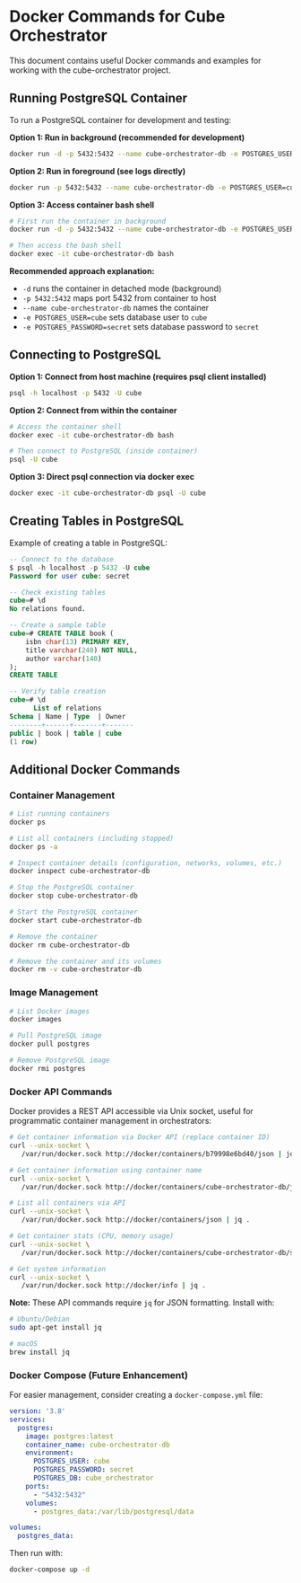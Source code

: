 # Docker Commands for Cube Orchestrator

This document contains useful Docker commands and examples for working with the cube-orchestrator project.

## Running PostgreSQL Container

To run a PostgreSQL container for development and testing:

**Option 1: Run in background (recommended for development)**

```bash
docker run -d -p 5432:5432 --name cube-orchestrator-db -e POSTGRES_USER=cube -e POSTGRES_PASSWORD=secret postgres
```

**Option 2: Run in foreground (see logs directly)**

```bash
docker run -p 5432:5432 --name cube-orchestrator-db -e POSTGRES_USER=cube -e POSTGRES_PASSWORD=secret postgres
```

**Option 3: Access container bash shell**

```bash
# First run the container in background
docker run -d -p 5432:5432 --name cube-orchestrator-db -e POSTGRES_USER=cube -e POSTGRES_PASSWORD=secret postgres

# Then access the bash shell
docker exec -it cube-orchestrator-db bash
```

**Recommended approach explanation:**

- `-d` runs the container in detached mode (background)
- `-p 5432:5432` maps port 5432 from container to host
- `--name cube-orchestrator-db` names the container
- `-e POSTGRES_USER=cube` sets database user to `cube`
- `-e POSTGRES_PASSWORD=secret` sets database password to `secret`

## Connecting to PostgreSQL

**Option 1: Connect from host machine (requires psql client installed)**

```bash
psql -h localhost -p 5432 -U cube
```

**Option 2: Connect from within the container**

```bash
# Access the container shell
docker exec -it cube-orchestrator-db bash

# Then connect to PostgreSQL (inside container)
psql -U cube
```

**Option 3: Direct psql connection via docker exec**

```bash
docker exec -it cube-orchestrator-db psql -U cube
```

## Creating Tables in PostgreSQL

Example of creating a table in PostgreSQL:

```sql
-- Connect to the database
$ psql -h localhost -p 5432 -U cube
Password for user cube: secret

-- Check existing tables
cube=# \d
No relations found.

-- Create a sample table
cube=# CREATE TABLE book (
    isbn char(13) PRIMARY KEY,
    title varchar(240) NOT NULL,
    author varchar(140)
);
CREATE TABLE

-- Verify table creation
cube=# \d
      List of relations
Schema | Name | Type  | Owner
--------+------+-------+-------
public | book | table | cube
(1 row)
```

## Additional Docker Commands

### Container Management

```bash
# List running containers
docker ps

# List all containers (including stopped)
docker ps -a

# Inspect container details (configuration, networks, volumes, etc.)
docker inspect cube-orchestrator-db

# Stop the PostgreSQL container
docker stop cube-orchestrator-db

# Start the PostgreSQL container
docker start cube-orchestrator-db

# Remove the container
docker rm cube-orchestrator-db

# Remove the container and its volumes
docker rm -v cube-orchestrator-db
```

### Image Management

```bash
# List Docker images
docker images

# Pull PostgreSQL image
docker pull postgres

# Remove PostgreSQL image
docker rmi postgres
```

### Docker API Commands

Docker provides a REST API accessible via Unix socket, useful for programmatic container management in orchestrators:

```bash
# Get container information via Docker API (replace container ID)
curl --unix-socket \
   /var/run/docker.sock http://docker/containers/b79998e6bd40/json | jq .

# Get container information using container name
curl --unix-socket \
   /var/run/docker.sock http://docker/containers/cube-orchestrator-db/json | jq .

# List all containers via API
curl --unix-socket \
   /var/run/docker.sock http://docker/containers/json | jq .

# Get container stats (CPU, memory usage)
curl --unix-socket \
   /var/run/docker.sock http://docker/containers/cube-orchestrator-db/stats?stream=false | jq .

# Get system information
curl --unix-socket \
   /var/run/docker.sock http://docker/info | jq .
```

**Note:** These API commands require `jq` for JSON formatting. Install with:

```bash
# Ubuntu/Debian
sudo apt-get install jq

# macOS
brew install jq
```

### Docker Compose (Future Enhancement)

For easier management, consider creating a `docker-compose.yml` file:

```yaml
version: '3.8'
services:
  postgres:
    image: postgres:latest
    container_name: cube-orchestrator-db
    environment:
      POSTGRES_USER: cube
      POSTGRES_PASSWORD: secret
      POSTGRES_DB: cube_orchestrator
    ports:
      - "5432:5432"
    volumes:
      - postgres_data:/var/lib/postgresql/data

volumes:
  postgres_data:
```

Then run with:

```bash
docker-compose up -d
```
